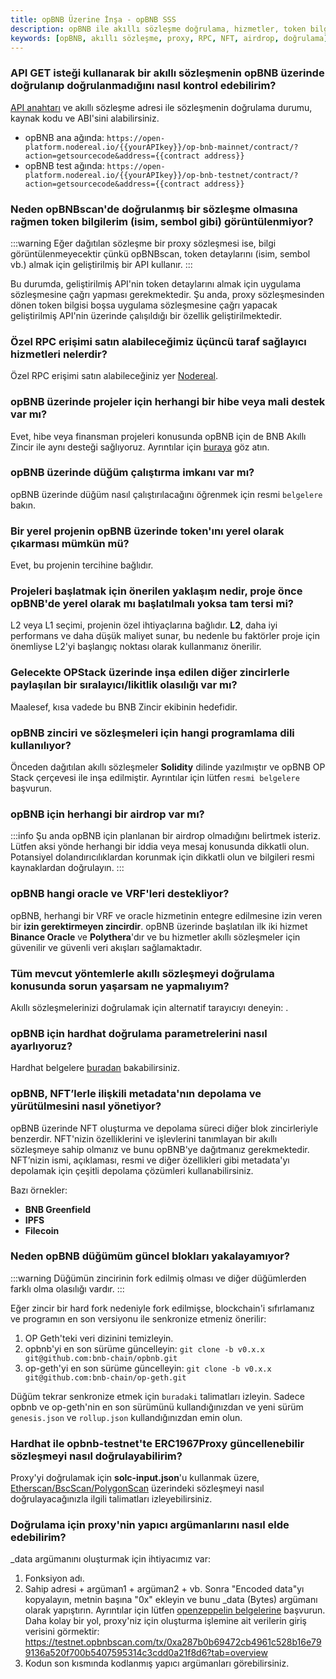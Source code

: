 ```yaml
---
title: opBNB Üzerine İnşa - opBNB SSS
description: opBNB ile akıllı sözleşme doğrulama, hizmetler, token bilgileri ve diğer konular hakkında detaylı bilgiler sunulmaktadır. Bu içerik, geliştiricilerin opBNB platformunu etkin bir şekilde kullanabilmesine yardımcı olmayı amaçlamaktadır.
keywords: [opBNB, akıllı sözleşme, proxy, RPC, NFT, airdrop, doğrulama]
---
```


### API GET isteği kullanarak bir akıllı sözleşmenin opBNB üzerinde doğrulanıp doğrulanmadığını nasıl kontrol edebilirim?

[API anahtarı](https://nodereal.io/meganode) ve akıllı sözleşme adresi ile sözleşmenin doğrulama durumu, kaynak kodu ve ABI'sini alabilirsiniz.

- opBNB ana ağında: `https://open-platform.nodereal.io/{{yourAPIkey}}/op-bnb-mainnet/contract/?action=getsourcecode&address={{contract address}}`
- opBNB test ağında: `https://open-platform.nodereal.io/{{yourAPIkey}}/op-bnb-testnet/contract/?action=getsourcecode&address={{contract address}}`

### Neden opBNBscan'de doğrulanmış bir sözleşme olmasına rağmen token bilgilerim (isim, sembol gibi) görüntülenmiyor?

:::warning
Eğer dağıtılan sözleşme bir proxy sözleşmesi ise, bilgi görüntülenmeyecektir çünkü opBNBscan, token detaylarını (isim, sembol vb.) almak için geliştirilmiş bir API kullanır. 
:::

Bu durumda, geliştirilmiş API'nin token detaylarını almak için uygulama sözleşmesine çağrı yapması gerekmektedir. Şu anda, proxy sözleşmesinden dönen token bilgisi boşsa uygulama sözleşmesine çağrı yapacak geliştirilmiş API'nin üzerinde çalışıldığı bir özellik geliştirilmektedir.

### Özel RPC erişimi satın alabileceğimiz üçüncü taraf sağlayıcı hizmetleri nelerdir?

Özel RPC erişimi satın alabileceğiniz yer [Nodereal](https://nodereal.io/meganode).

### opBNB üzerinde projeler için herhangi bir hibe veya mali destek var mı?

Evet, hibe veya finansman projeleri konusunda opBNB için de BNB Akıllı Zincir ile aynı desteği sağlıyoruz. Ayrıntılar için [buraya](https://www.bnbchain.org/en/developers/developer-programs) göz atın.

### opBNB üzerinde düğüm çalıştırma imkanı var mı?

opBNB üzerinde düğüm nasıl çalıştırılacağını öğrenmek için resmi `belgelere` bakın.

### Bir yerel projenin opBNB üzerinde token'ını yerel olarak çıkarması mümkün mü?

Evet, bu projenin tercihine bağlıdır.

### Projeleri başlatmak için önerilen yaklaşım nedir, proje önce opBNB'de yerel olarak mı başlatılmalı yoksa tam tersi mi?

L2 veya L1 seçimi, projenin özel ihtiyaçlarına bağlıdır. **L2**, daha iyi performans ve daha düşük maliyet sunar, bu nedenle bu faktörler proje için önemliyse L2'yi başlangıç noktası olarak kullanmanız önerilir.

### Gelecekte OPStack üzerinde inşa edilen diğer zincirlerle paylaşılan bir sıralayıcı/likitlik olasılığı var mı?

Maalesef, kısa vadede bu BNB Zincir ekibinin hedefidir.

### opBNB zinciri ve sözleşmeleri için hangi programlama dili kullanılıyor?

Önceden dağıtılan akıllı sözleşmeler **Solidity** dilinde yazılmıştır ve opBNB OP Stack çerçevesi ile inşa edilmiştir. Ayrıntılar için lütfen `resmi belgelere` başvurun.

### opBNB için herhangi bir airdrop var mı?

:::info
Şu anda opBNB için planlanan bir airdrop olmadığını belirtmek isteriz. Lütfen aksi yönde herhangi bir iddia veya mesaj konusunda dikkatli olun. Potansiyel dolandırıcılıklardan korunmak için dikkatli olun ve bilgileri resmi kaynaklardan doğrulayın.
:::

### opBNB hangi oracle ve VRF'leri destekliyor?

opBNB, herhangi bir VRF ve oracle hizmetinin entegre edilmesine izin veren bir **izin gerektirmeyen zincirdir**. opBNB üzerinde başlatılan ilk iki hizmet **Binance Oracle** ve **Polythera**'dır ve bu hizmetler akıllı sözleşmeler için güvenilir ve güvenli veri akışları sağlamaktadır.

### Tüm mevcut yöntemlerle akıllı sözleşmeyi doğrulama konusunda sorun yaşarsam ne yapmalıyım?

Akıllı sözleşmelerinizi doğrulamak için alternatif tarayıcıyı deneyin: .

### opBNB için hardhat doğrulama parametrelerini nasıl ayarlıyoruz?

Hardhat belgelere [buradan](https://hardhat.org/hardhat-runner/plugins/nomicfoundation-hardhat-verify#adding-support-for-other-networks) bakabilirsiniz.

### opBNB, NFT’lerle ilişkili metadata'nın depolama ve yürütülmesini nasıl yönetiyor?

opBNB üzerinde NFT oluşturma ve depolama süreci diğer blok zincirleriyle benzerdir. NFT'nizin özelliklerini ve işlevlerini tanımlayan bir akıllı sözleşmeye sahip olmanız ve bunu opBNB'ye dağıtmanız gerekmektedir. NFT’nizin ismi, açıklaması, resmi ve diğer özellikleri gibi metadata'yı depolamak için çeşitli depolama çözümleri kullanabilirsiniz. 

Bazı örnekler:
- **BNB Greenfield**
- **IPFS**
- **Filecoin**

### Neden opBNB düğümüm güncel blokları yakalayamıyor?

:::warning
Düğümün zincirinin fork edilmiş olması ve diğer düğümlerden farklı olma olasılığı vardır.
:::

Eğer zincir bir hard fork nedeniyle fork edilmişse, blockchain'i sıfırlamanız ve programın en son versiyonu ile senkronize etmeniz önerilir:

1. OP Geth'teki veri dizinini temizleyin.
2. opbnb'yi en son sürüme güncelleyin: `git clone -b v0.x.x git@github.com:bnb-chain/opbnb.git`
3. op-geth'yi en son sürüme güncelleyin: `git clone -b v0.x.x git@github.com:bnb-chain/op-geth.git`

Düğüm tekrar senkronize etmek için `buradaki` talimatları izleyin. Sadece opbnb ve op-geth'nin en son sürümünü kullandığınızdan ve yeni sürüm `genesis.json` ve `rollup.json` kullandığınızdan emin olun.

### Hardhat ile opbnb-testnet'te ERC1967Proxy güncellenebilir sözleşmeyi nasıl doğrulayabilirim?

Proxy'yi doğrulamak için **solc-input.json**'u kullanmak üzere, [Etherscan/BscScan/PolygonScan](https://forum.openzeppelin.com/t/how-to-verify-a-contract-on-etherscan-bscscan-polygonscan/14225#if-proxy-is-not-verified-10) üzerindeki sözleşmeyi nasıl doğrulayacağınızla ilgili talimatları izleyebilirsiniz.

### Doğrulama için proxy'nin yapıcı argümanlarını nasıl elde edebilirim?

_data argümanını oluşturmak için ihtiyacımız var: 

1. Fonksiyon adı.
2. Sahip adresi + argüman1 + argüman2 + vb. Sonra "Encoded data"yı kopyalayın, metnin başına "0x" ekleyin ve bunu _data (Bytes) argümanı olarak yapıştırın. Ayrıntılar için lütfen [openzeppelin belgelerine](https://forum.openzeppelin.com/t/how-to-verify-upgradeable-contract-on-opbnb-testnet-by-hardhat/39495/6?u=serghd) başvurun. Daha kolay bir yol, proxy'niz için oluşturma işlemine ait verilerin giriş verisini görmektir: https://testnet.opbnbscan.com/tx/0xa287b0b69472cb4961c528b16e799136a520f700b5407595314c3cdd0a21f8d6?tab=overview 
3. Kodun son kısmında kodlanmış yapıcı argümanları görebilirsiniz.